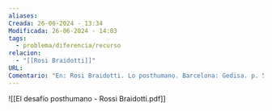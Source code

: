 ```yaml
---
aliases: 
Creada: 26-06-2024 - 13:34
Modificada: 26-06-2024 - 14:03
tags:
  - problema/diferencia/recurso
relacion:
  - "[[Rosi Braidotti]]"
URL: 
Comentario: "En: Rosi Braidotti. Lo posthumano. Barcelona: Gedisa. p. 51-70. ISBN 9788497848114"
---
```



![[El desafío posthumano - Rossi Braidotti.pdf]]
